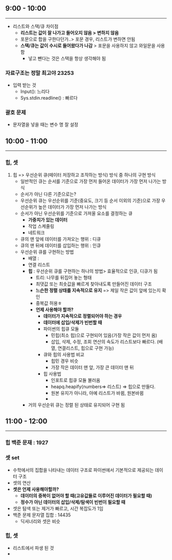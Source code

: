 ## 9:00 - 10:00

---

* 리스트와 스택/큐 차이점
  * **리스트는 값이 잘 나가고 들어오지 않음 > 변하지 않음**
  * 포문으로 합을 구한다던가..> 포문 경우, 리스트가 변하면 안됨 
  * **스택/큐는 값이 수시로 들어왔다가 나감** > 포문을 사용하지 않고 와일문을 사용함
    * 넣고 뺀다는 것은 스택을 항상 생각해야 됨



### 자료구조는 정말 최고야 23253

* 입력 받는 것 
  * Input(): 느리다
  * Sys.stdin.readline() : 빠르다

### 괄호 문제 

* 문자열을 넣을 때는 변수 명 잘 설정



## 10:00 - 11:00

---

### 힙, 셋 

1. 힙 => 우선순위 큐(떼이터 저장하고 조작하는 방식) 방식 중 하나의 구현 방식
   * 일반적인 큐는 순서를 기준으로 가장 먼저 들어온 데이터가 가장 먼저 나가는 방식
   * 순서가 아닌 다른 기준으로는? 
   * 우선순위 큐는 우선순위를 기준(중요도, 크기 등 순서 이외의 기준)으로 가장 우선순위가 높은 데이터가 가장 먼저 나가는 방식
   * 순서가 아닌 우선순위를 기준으로 가져올 요소를 결정하는 큐 
     * **가중치가 있는 데이터**
     * 작업 스케줄링
     * 네트워크
   * 큐의 맨 앞에 데이터를 가져오는 행위 : 디큐 
   * 큐의 맨 뒤에 데이터를 삽입하는 행위 : 인큐
   * 우선순위 큐를 구현하는 방법
     * 배열 : 
     * 연결 리스트
     * **힙** : 우선순위 큐를 구현하는 하나의 방법> 효율적으로 인큐, 디큐가 됨
       * 트리: 나무를 뒤집어 놓는 형태
       * 최댓값 또는 최솟값을 빠르게 찾아내도록 만들어진 데이터 구조 
       * **느슨한 정렬 상태를 지속적으로 유지** => 제일 작은 값이 앞에 있는지 확인 
       * 중복값 허용ㅎ
       * **언제 사용해야 할까?** 
         * **데이터가 지속적으로 정렬되어야 하는 경우** 
         * **데이터에 삽입/삭제가 빈번할 때**
         * 파이썬의 힙큐 모듈 
           * 민힙(최소 힙)으로 구현되어 있음(가장 작은 값이 먼저 옴)
           * 삽입, 삭제, 수정, 조회 연산의 속도가 리스트보다 빠르다. (배열, 연결리스트, 힙으로 구현 가능)
         * 큐와 힙의 사용법 비교 
           * 힙민 경우 비슷
           * 가장 작은 데이터 맨 앞, 가장 큰 데이터 맨 뒤
         * 힙 사용법
           * 인포트로 힙큐 모듈 불러옴
           * heapq.heapify(numbers=> 리스트) => 힙으로 만들다.
           * 원본 유지가 아니라, 아예 리스트가 바뀜, 원본바뀜
           * 
     * 거의 우선순위 큐는 정렬 된 상태로 유지되어 구현 됨



## 11:00 - 12:00

---

### 힙 백준 문재 : 1927



### 셋 set

* 수학에서의 집합을 나타내는 데이터 구조로 파이썬에서 기본적으로 제공되는 데이터 구조 
* 셋의 연산
* **셋은 언제 사용해야할까?** 
  * **데이터의 중복이 없어야 할 때(고유값들로 이루어진 데이터가 필요할 때)**
  * **정수가 아닌 데이터의 삽입/삭제/탐색이 빈번이 필요할 때**
* 셋은 탐색 또는 제거가 빠르고, 시간 복잡도가 1임
* 백준 문제 문자열 집합 : 14435
  * 딕셔너리와 셋은 비슷



### 힙, 셋

* 리스트에서 파생 된 것 
* 

